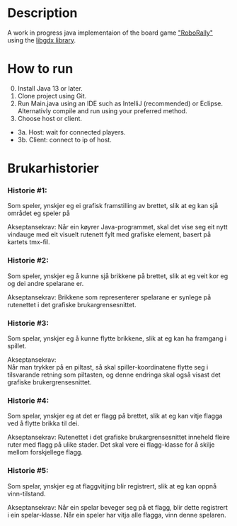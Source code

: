 # Description

A work in progress java implementaion of the board game ["RoboRally"](https://en.wikipedia.org/wiki/RoboRally) using the [libgdx library](https://libgdx.com/).


# How to run
0. Install Java 13 or later.
1. Clone project using Git.
2. Run Main.java using an IDE such as IntelliJ (recommended) or Eclipse. Alternativly compile and run using your preferred method.
3. Choose host or client.
* 3a. Host: wait for connected players.
* 3b. Client: connect to ip of host.



# Brukarhistorier
 
### Historie #1: 
Som speler, ynskjer eg ei grafisk framstilling av brettet,  slik at eg kan sjå området eg speler på 
 
Akseptansekrav: 
Når ein køyrer Java-programmet, skal det vise seg eit nytt vindauge med eit visuelt rutenett fylt med grafiske element, basert på kartets tmx-fil.
 
 
### Historie #2: 
Som speler, ynskjer eg å kunne sjå brikkene på brettet, slik at eg veit kor eg og dei andre spelarane er.
 
Akseptansekrav: 
Brikkene som representerer spelarane er synlege på rutenettet i det grafiske brukargrensesnittet.
 
### Historie #3: 
Som spelar, ynskjer eg å kunne flytte brikkene, slik at eg kan ha framgang i spillet.
 
Akseptansekrav:  
Når man trykker på en piltast, så skal spiller-koordinatene flytte seg i tilsvarande retning som piltasten, og denne endringa skal også visast det grafiske brukergrensesnittet.
 
### Historie #4: 
Som spelar, ynskjer eg at det er flagg på brettet, slik at eg kan vitje flagga ved å flytte brikka til dei. 
 
Akseptansekrav: 
Rutenettet i det grafiske brukargrensesnittet inneheld fleire ruter med flagg på ulike stader. Det skal vere ei flagg-klasse for å skilje mellom forskjellege flagg. 
 
### Historie #5: 
Som spelar, ynskjer eg at flaggvitjing blir registrert, slik at eg kan oppnå vinn-tilstand. 
 
Akseptansekrav: 
Når ein spelar beveger seg på et flagg, blir dette registrert i ein spelar-klasse. Når ein speler har vitja alle flagga, vinn denne spelaren.



